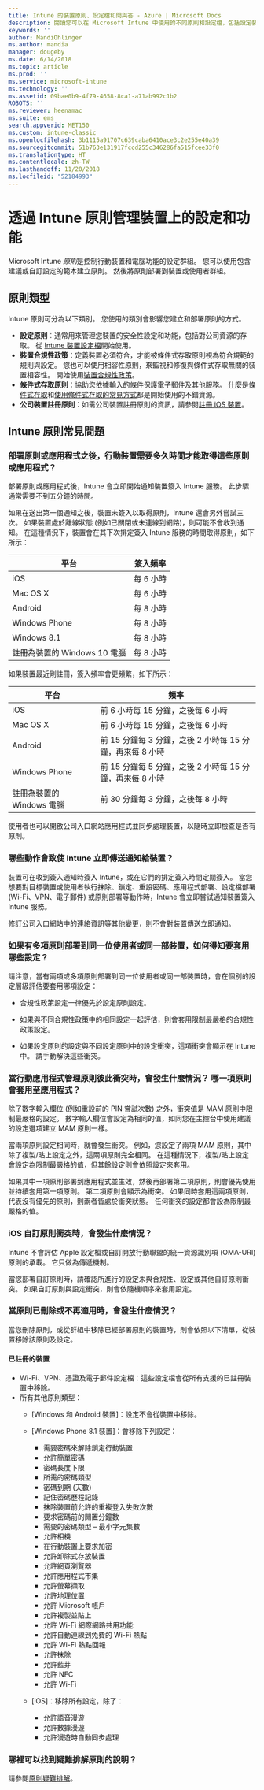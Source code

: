 ```yaml
---
title: Intune 的裝置原則、設定檔和問與答 - Azure | Microsoft Docs
description: 閱讀您可以在 Microsoft Intune 中使用的不同原則和設定檔，包括設定裝置、存取公司資源、啟用條件式存取及註冊公司裝置的原則。 此外，取得常見問題的解答。
keywords: ''
author: MandiOhlinger
ms.author: mandia
manager: dougeby
ms.date: 6/14/2018
ms.topic: article
ms.prod: ''
ms.service: microsoft-intune
ms.technology: ''
ms.assetid: 09bae0b9-4f79-4658-8ca1-a71ab992c1b2
ROBOTS: ''
ms.reviewer: heenamac
ms.suite: ems
search.appverid: MET150
ms.custom: intune-classic
ms.openlocfilehash: 3b1115a91707c639caba6410ace3c2e255e40a39
ms.sourcegitcommit: 51b763e131917fccd255c346286fa515fcee33f0
ms.translationtype: HT
ms.contentlocale: zh-TW
ms.lasthandoff: 11/20/2018
ms.locfileid: "52184993"
---
```

# <a name="manage-settings-and-features-on-your-devices-with-intune-policies"></a>透過 Intune 原則管理裝置上的設定和功能

Microsoft Intune *原則*是控制行動裝置和電腦功能的設定群組。 您可以使用包含建議或自訂設定的範本建立原則。 然後將原則部署到裝置或使用者群組。

## <a name="types-of-policies"></a>原則類型

Intune 原則可分為以下類別。 您使用的類別會影響您建立和部署原則的方式。

- **設定原則**︰通常用來管理您裝置的安全性設定和功能，包括對公司資源的存取。 從 [Intune 裝置設定檔](device-profiles.md)開始使用。
- **裝置合規性政策**：定義裝置必須符合，才能被條件式存取原則視為符合規範的規則與設定。 您也可以使用相容性原則，來監視和修復與條件式存取無關的裝置相容性。 開始使用[裝置合規性政策](device-compliance-get-started.md)。
- **條件式存取原則**：協助您依據輸入的條件保護電子郵件及其他服務。 [什麼是條件式存取](conditional-access.md)和[使用條件式存取的常見方式](conditional-access-intune-common-ways-use.md)都是開始使用的不錯資源。
- **公司裝置註冊原則**：如需公司裝置註冊原則的資訊，請參閱[註冊 iOS 裝置](ios-enroll.md)。

## <a name="frequently-asked-questions-about-intune-policies"></a>Intune 原則常見問題

### <a name="how-long-does-it-take-for-mobile-devices-to-get-a-policy-or-apps-after-they-being-deployed"></a>部署原則或應用程式之後，行動裝置需要多久時間才能取得這些原則或應用程式？
部署原則或應用程式後，Intune 會立即開始通知裝置簽入 Intune 服務。 此步驟通常需要不到五分鐘的時間。

如果在送出第一個通知之後，裝置未簽入以取得原則，Intune 還會另外嘗試三次。  如果裝置處於離線狀態 (例如已關閉或未連線到網路)，則可能不會收到通知。 在這種情況下，裝置會在其下次排定簽入 Intune 服務的時間取得原則，如下所示：

| 平台 | 簽入頻率 |
| --- | --- |
| iOS | 每 6 小時 | 
| Mac OS X | 每 6 小時 |
| Android | 每 8 小時 | 
| Windows Phone | 每 8 小時 | 
| Windows 8.1  | 每 8 小時 |  
| 註冊為裝置的 Windows 10 電腦 | 每 8 小時 | 

如果裝置最近剛註冊，簽入頻率會更頻繁，如下所示：

| 平台 | 頻率 |
| --- | --- |
| iOS | 前 6 小時每 15 分鐘，之後每 6 小時 |  
| Mac OS X | 前 6 小時每 15 分鐘，之後每 6 小時 | 
| Android | 前 15 分鐘每 3 分鐘，之後 2 小時每 15 分鐘，再來每 8 小時 | 
| Windows Phone | 前 15 分鐘每 5 分鐘，之後 2 小時每 15 分鐘，再來每 8 小時 | 
| 註冊為裝置的 Windows 電腦 | 前 30 分鐘每 3 分鐘，之後每 8 小時 | 

使用者也可以開啟公司入口網站應用程式並同步處理裝置，以隨時立即檢查是否有原則。

### <a name="what-actions-cause-intune-to-immediately-send-a-notification-to-a-device"></a>哪些動作會致使 Intune 立即傳送通知給裝置？
裝置可在收到簽入通知時簽入 Intune，或在它們的排定簽入時間定期簽入。  當您想要對目標裝置或使用者執行抹除、鎖定、重設密碼、應用程式部署、設定檔部署 (Wi-Fi、VPN、電子郵件) 或原則部署等動作時，Intune 會立即嘗試通知裝置簽入 Intune 服務。

修訂公司入口網站中的連絡資訊等其他變更，則不會對裝置傳送立即通知。

### <a name="if-multiple-policies-are-deployed-to-the-same-user-or-device-how-do-i-know-which-settings-are-applied"></a>如果有多項原則部署到同一位使用者或同一部裝置，如何得知要套用哪些設定？
請注意，當有兩項或多項原則部署到同一位使用者或同一部裝置時，會在個別的設定層級評估要套用哪項設定：

- 合規性政策設定一律優先於設定原則設定。

- 如果與不同合規性政策中的相同設定一起評估，則會套用限制最嚴格的合規性政策設定。

- 如果設定原則的設定與不同設定原則中的設定衝突，這項衝突會顯示在 Intune 中。 請手動解決這些衝突。

### <a name="what-happens-when-mobile-application-management-policies-conflict-with-each-other-which-one-applies-to-the-app"></a>當行動應用程式管理原則彼此衝突時，會發生什麼情況？ 哪一項原則會套用至應用程式？
除了數字輸入欄位 (例如重設前的 PIN 嘗試次數) 之外，衝突值是 MAM 原則中限制最嚴格的設定。  數字輸入欄位會設定為相同的值，如同您在主控台中使用建議的設定選項建立 MAM 原則一樣。

當兩項原則設定相同時，就會發生衝突。  例如，您設定了兩項 MAM 原則，其中除了複製/貼上設定之外，這兩項原則完全相同。  在這種情況下，複製/貼上設定會設定為限制最嚴格的值，但其餘設定則會依照設定來套用。

如果其中一項原則部署到應用程式並生效，然後再部署第二項原則，則會優先使用並持續套用第一項原則。 第二項原則會顯示為衝突。 如果同時套用這兩項原則，代表沒有優先的原則，則兩者皆處於衝突狀態。 任何衝突的設定都會設為限制最嚴格的值。

### <a name="what-happens-when-ios-custom-policies-conflict"></a>iOS 自訂原則衝突時，會發生什麼情況？
Intune 不會評估 Apple 設定檔或自訂開放行動聯盟的統一資源識別項 (OMA-URI) 原則的承載。 它只做為傳遞機制。

當您部署自訂原則時，請確認所進行的設定未與合規性、設定或其他自訂原則衝突。 如果自訂原則與設定衝突，則會依隨機順序來套用設定。

### <a name="what-happens-when-a-policy-is-deleted-or-no-longer-applicable"></a>當原則已刪除或不再適用時，會發生什麼情況？
當您刪除原則，或從群組中移除已經部署原則的裝置時，則會依照以下清單，從裝置移除該原則及設定。

#### <a name="enrolled-devices"></a>已註冊的裝置

- Wi-Fi、VPN、憑證及電子郵件設定檔：這些設定檔會從所有支援的已註冊裝置中移除。
- 所有其他原則類型：
  - [Windows 和 Android 裝置]：設定不會從裝置中移除。
  - [Windows Phone 8.1 裝置]：會移除下列設定：
    - 需要密碼來解除鎖定行動裝置
    - 允許簡單密碼
    - 密碼長度下限
    - 所需的密碼類型
    - 密碼到期 (天數)
    - 記住密碼歷程記錄
    - 抹除裝置前允許的重複登入失敗次數
    - 要求密碼前的閒置分鐘數
    - 需要的密碼類型 – 最小字元集數
    - 允許相機
    - 在行動裝置上要求加密
    - 允許卸除式存放裝置
    - 允許網頁瀏覽器
    - 允許應用程式市集
    - 允許螢幕擷取
    - 允許地理位置
    - 允許 Microsoft 帳戶
    - 允許複製並貼上
    - 允許 Wi-Fi 網際網路共用功能
    - 允許自動連線到免費的 Wi-Fi 熱點
    - 允許 Wi-Fi 熱點回報
    - 允許抹除
    - 允許藍芽
    - 允許 NFC
    - 允許 Wi-Fi

  - [iOS]：移除所有設定，除了︰
    - 允許語音漫遊
    - 允許數據漫遊
    - 允許漫遊時自動同步處理

### <a name="where-can-i-find-help-troubleshooting-policies"></a>哪裡可以找到疑難排解原則的說明？

請參閱[原則疑難排解](troubleshoot-policies-in-microsoft-intune.md)。
